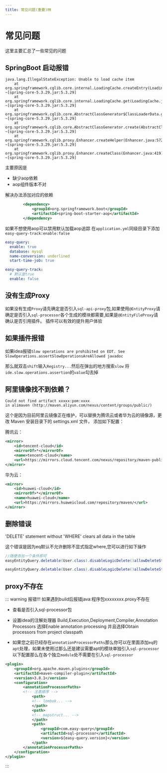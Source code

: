 ```yaml
---
title: 常见问题(重要)❗️❗️❗️
---
```

# 常见问题
这里主要汇总了一些常见的问题
## SpringBoot 启动报错
```log
java.lang.IllegalStateException: Unable to load cache item
	at org.springframework.cglib.core.internal.LoadingCache.createEntry(LoadingCache.java:79) ~[spring-core-5.3.29.jar:5.3.29]
	at org.springframework.cglib.core.internal.LoadingCache.get(LoadingCache.java:34) ~[spring-core-5.3.29.jar:5.3.29]
	at org.springframework.cglib.core.AbstractClassGenerator$ClassLoaderData.get(AbstractClassGenerator.java:134) ~[spring-core-5.3.29.jar:5.3.29]
	at org.springframework.cglib.core.AbstractClassGenerator.create(AbstractClassGenerator.java:319) ~[spring-core-5.3.29.jar:5.3.29]
	at org.springframework.cglib.proxy.Enhancer.createHelper(Enhancer.java:572) ~[spring-core-5.3.29.jar:5.3.29]
	at org.springframework.cglib.proxy.Enhancer.createClass(Enhancer.java:419) ~[spring-core-5.3.29.jar:5.3.29]
```
主要原因是
- 缺少aop依赖
- aop组件版本不对

解决办法添加对应的依赖

```xml
		<dependency>
			<groupId>org.springframework.boot</groupId>
			<artifactId>spring-boot-starter-aop</artifactId>
		</dependency>
```
如果不想使用aop可以禁用默认加载aop追踪 在`application.yml`同级目录下添加`easy-query-track:enable:false`
```yml
easy-query:
  enable: true
  database: mysql
  name-conversion: underlined
  start-time-job: true

easy-query-track:
  # 默认是true
  enable: false
```

## 没有生成Proxy
如果没有生成`Proxy`请先确定是否引入`sql-api-proxy`包,如果使用`@EntityProxy`请确定是否引入`sql-processor`各个生成的模块都需要,如果是`@EntityFileProxy`请确认是否引用插件。
插件可以有效的提升用户体验



## 如果插件报错
如果idea报错`Slow operations are prohibited on EDT. See SlowOperations.assertSlowOperationsAreAllowed javadoc`

那么就双击`shift`输入`Registry...`然后在弹出的地方搜索`slow` 将`ide.slow.operations.assertion`的`value`勾去掉

## 阿里镜像找不到依赖？

```text
Could not find artifact xxxxx:pom:xxxx
in alimaven (http://maven.aliyun.com/nexus/content/groups/public/)
```

这个是因为目前阿里云镜像正在维护，可以替换为腾讯云或者华为云的镜像源，更改 Maven 安装目录下的 settings.xml 文件， 添加如下配置：

腾讯云：

```xml
<mirror>
    <id>tencent-cloud</id>
    <mirrorOf>*</mirrorOf>
    <name>tencent-cloud</name>
    <url>https://mirrors.cloud.tencent.com/nexus/repository/maven-public/</url>
</mirror>
```

华为云：

```xml
<mirror>
    <id>huawei-cloud</id>
    <mirrorOf>*</mirrorOf>
    <name>huawei-cloud</name>
    <url>https://mirrors.huaweicloud.com/repository/maven/</url>
</mirror>
```

## 删除错误
'DELETE' statement without 'WHERE' clears all data in the table

这个错误是因为eq默认不允许删除不显式指定where,您可以进行如下操作
```java
//随便添加一个条件即可
easyEntityQuery.deletable(User.class).disableLogicDelete()allowDeleteStatement(true).where(u->u.id().isNotNull()).executeRows();

easyEntityQuery.deletable(User.class).disableLogicDelete()allowDeleteStatement(true).where(u->u.expression().sql("1=1")).executeRows();
```

## proxy不存在


::: warning 报错!!!
如果遇到build后报错java:程序包xxxxxxxx.proxy不存在


- 查看是否引入sql-processor包
- 设置idea的注解处理器 Build,Execution,Deployment,Compiler,Annotation Processors 选择Enable annotation processing 并且选择Obtain processors from project classpath

- 如果您之前已经存在`annotationProcessorPaths`那么你可以在里面添加`eq`的`apt`处理，如果未使用过那么还是建议需要apt的模块单独引入`sql-processor`
以下配置那么在各个独立`module`处不需要在引入`sql-processor`
```xml
<plugin>
    <groupId>org.apache.maven.plugins</groupId>
    <artifactId>maven-compiler-plugin</artifactId>
    <version>3.8.1</version>
    <configuration>
        <annotationProcessorPaths>
        <!-- 注意顺序 -->
            <path>
            <!-- lombok... -->
            </path>
            <path>
            <!-- mapstruct... -->
            </path>
            <path>
                <groupId>com.easy-query</groupId>
                <artifactId>sql-processor</artifactId>
                <version>${easy-query.version}</version>
            </path>
        </annotationProcessorPaths>
    </configuration>
</plugin>
```
:::